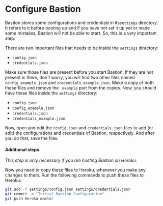 # Configure Bastion

Bastion stores some configurations and credentials in its`settings` directory. It refers to it before booting up and if you have not set it up yet or made some mistakes, Bastion will not be able to start. So, this is a very important step.

There are two important files that needs to be inside the `settings` directory:

* `config.json`
* `credentials.json`

Make sure those files are present before you start Bastion. If they are not present in there, don't worry, you will find two other files named `config_example.json` and `credentials_example.json`. Make a copy of both these files and remove the `_example` part from the copies. Now, you should have these files inside the `settings` directory:

* `config.json`
* `config_example.json`
* `credentials.json`
* `credentials_example.json`

Now, open and edit the `config.json` and `credentials.json` files to add \(or edit\) the configurations and credentials of Bastion, respectively. And after you do that, save the files.

#### Additional steps

_This step is only necessary if you are hosting Bastion on Heroku._

Now you need to copy these files to Heroku, whenever you make any changes to them. Run the following commands to push these files to Heroku:

```bash
git add -f settings/config.json settings/credentials.json
git commit -m "Initial Bastion Configuration"
git push heroku master
```



